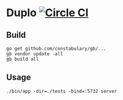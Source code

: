 # Duplo [![Circle CI](https://circleci.com/gh/marvell/duplo/tree/master.svg?style=svg)](https://circleci.com/gh/marvell/duplo/tree/master)


## Build

```
go get github.com/constabulary/gb/...
gb vendor update -all
gb build all
```

## Usage

```
./bin/app -dir=./tests -bind=:5732 server
```
